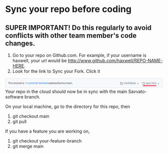 # Sync your repo before coding

## SUPER IMPORTANT! Do this regularly to avoid conflicts with other team member's code changes.

1. Go to your repo on Github.com. For example, if your username is haxwell, your url would be http://www.github.com/haxwell/REPO-NAME-HERE.
2. Look for the link to Sync your Fork. Click it

![title](images/github-sync-fork-img.png)
Your repo in the cloud should now be in sync with the main Savvato-software branch.

On your local machine, go to the directory for this repo, then
1. git checkout main
2. git pull

If you have a feature you are working on,
1. git checkout your-feature-branch
2. git merge main
